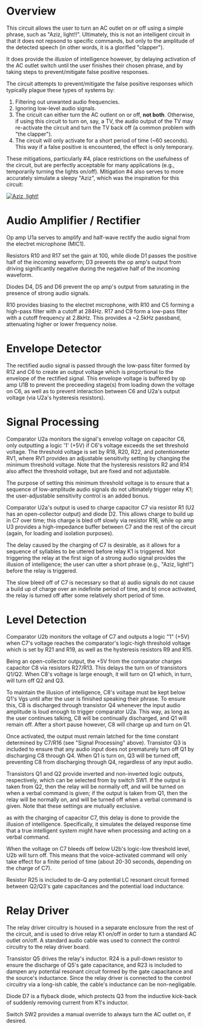Overview
========

This circuit allows the user to turn an AC outlet on or off using a simple phrase, such as "Aziz, light!!". Ultimately, this is not an intelligent circuit in that it does not repsond to specific commands, but only to the amplitude of the detected speech (in other words, it is a glorified "clapper").

It does provide the *illusion* of intelligence however, by delaying activation of the AC outlet switch until the user finishes their chosen phrase, and by taking steps to prevent/mitigate false positive responses.

The circuit attempts to prevent/mitigate the false positive responses which typically plague these types of systems by:

 1. Filtering out unwanted audio frequencies.
 2. Ignoring low-level audio signals.
 3. The cricuit can either turn the AC outlent on or off, **not both**. Otherwise, if using this circuit to turn on, say, a TV, the audio output of the TV may re-activate the circuit and turn the TV back off (a common problem with "the clapper").
 4. The circuit will only activate for a short period of time (~60 seconds). This way if a false positive is encountered, the effect is only temporary.

These mitigations, particularly #4, place restrictions on the usefulness of the circuit, but are perfectly acceptable for many applications (e.g., temporarily turning the lights on/off). Mitigation #4 also serves to more accurately simulate a sleepy "Aziz", which was the inspiration for this circuit:

[![Aziz, light!](http://img.youtube.com/vi/mvwd13F_1Gs/0.jpg)](https://www.youtube.com/watch?v=mvwd13F_1Gs "Aziz, light!")

Audio Amplifier / Rectifier
===========================

Op amp U1a serves to amplify and half-wave rectify the audio signal from the electret microphone (MIC1).

Resistors R10 and R17 set the gain at 100, while diode D1 passes the positive half of the incoming waveform; D3 prevents the op amp's output from driving significantly negative during the negative half of the incoming waveform.

Diodes D4, D5 and D6 prevent the op amp's output from saturating in the presence of strong audio signals.

R10 provides biasing to the electret microphone, with R10 and C5 forming a high-pass filter with a cutoff at 284Hz. R17 and C9 form a low-pass filter with a cutoff frequency at 2.8kHz. This provides a ~2.5kHz passband, attenuating higher or lower frequency noise.

Envelope Detector
=================

The rectified audio signal is passed through the low-pass filter formed by R12 and C6 to create an output voltage which is proportional to the envelope of the rectified signal. This envelope voltage is buffered by op amp U1B to prevent the preceeding stage(s) from loading down the voltage on C6, as well as to prevent interaction between C6 and U2a's output voltage (via U2a's hysteresis resistors).

Signal Processing
=================

Comparator U2a monitors the signal's envelop voltage on capacitor C6, only outputting a logic '1' (+5V) if C6's voltage exceeds the set threshold voltage. The threshold voltage is set by R18, R20, R22, and potentiometer RV1, where RV1 provides an adjustable sensitivity setting by changing the minimum threshold voltage. Note that the hysteresis resistors R2 and R14 also affect the threshold voltage, but are fixed and not adjustable.

The purpose of setting this minimum threshold voltage is to ensure that a sequence of low-amplitude audio signals do not ultimately trigger relay K1; the user-adjustable sensitivity control is an added bonus.

Comparator U2a's output is used to charge capacitor C7 via resistor R1 (U2 has an open-collector output) and diode D2. This allows charge to build up in C7 over time; this charge is bled off slowly via resistor R16, while op amp U3 provides a high-impedance buffer between C7 and the rest of the circuit (again, for loading and isolation purposes).

The delay caused by the charging of C7 is desirable, as it allows for a sequence of syllables to be uttered before relay K1 is triggered. Not triggering the relay at the first sign of a strong audio signal provides the illusion of intelligence; the user can utter a short phrase (e.g., "Aziz, light!") before the relay is triggered.

The slow bleed off of C7 is necessary so that a) audio signals do not cause a build up of charge over an indefinite period of time, and b) once activated, the relay is turned off after some relatively short period of time.

Level Detection
===============

Comparator U2b monitors the voltage of C7 and outputs a logic "1" (+5V) when C7's voltage reaches the comparator's logic-high threshold voltage which is set by R21 and R19, as well as the hysteresis resistors R9 and R15.

Being an open-collector output, the +5V from the comparator charges capacitor C8 via resistors R27/R13. This delays the turn on of transistors Q1/Q2. When C8's voltage is large enough, it will turn on Q1 which, in turn, will turn off Q2 and Q3.

To maintain the illusion of intelligence, C8's voltage must be kept below Q1's Vgs until after the user is finished speaking their phrase. To ensure this, C8 is discharged through transistor Q4 whenever the input audio amplitude is loud enough to trigger comparator U2a. This way, as long as the user continues talking, C8 will be continually discharged, and Q1 will remain off. After a short pause however, C8 will charge up and turn on Q1.

Once activated, the output must remain latched for the time constant determined by C7/R16 (see "Signal Processing" above). Transistor Q3 is included to ensure that any audio input does not prematurely turn off Q1 by discharging C8 through Q4. When Q1 is turn on, Q3 will be turned off, preventing C8 from discharging through Q4, regardless of any input audio.

Transistors Q1 and Q2 provide inverted and non-inverted logic outputs, respectively, which can be selected from by switch SW1. If the output is taken from Q2, then the relay will be normally off, and will be turned on when a verbal command is given; if the output is taken from Q1, then the relay will be normally on, and will be turned off when a verbal command is given. Note that these settings are mutually exclusive.

as with the charging of capacitor C7, this delay is done to provide the illusion of intelligence. Specifically, it simulates the delayed response time that a true intelligent system might have when processing and acting on a verbal command.

When the voltage on C7 bleeds off below U2b's logic-low threshold level, U2b will turn off. This means that the voice-activated command will only take effect for a finite period of time (about 20-30 seconds, depending on the charge of C7).

Resistor R25 is included to de-Q any potential LC resonant circuit formed between Q2/Q3's gate capacitances and the potential load inductance.

Relay Driver
============

The relay driver circuitry is housed in a separate enclosure from the rest of the circuit, and is used to drive relay K1 on/off in order to turn a standard AC outlet on/off. A standard audio cable was used to connect the control circuitry to the relay driver board.

Transistor Q5 drives the relay's inductor. R24 is a pull-down resistor to ensure the discharge of Q5's gate capacitance, and R23 is included to dampen any potential resonant circuit formed by the gate capacitance and the source's inductance. Since the relay driver is connected to the control circuitry via a long-ish cable, the cable's inductance can be non-negligable.

Diode D7 is a flyback diode, which protects Q3 from the inductive kick-back of suddenly removing current from K1's inductor.

Switch SW2 provides a manual override to always turn the AC outlet on, if desired.
